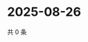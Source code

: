 # 2025-08-26

共 0 条

<!-- BEGIN ZHIHUQUESTIONS -->
<!-- 最后更新时间 Tue Aug 26 2025 14:17:50 GMT+0800 (China Standard Time) -->

<!-- END ZHIHUQUESTIONS -->
